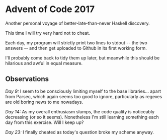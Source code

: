 Advent of Code 2017
===================

Another personal voyage of better-late-than-never Haskell discovery.

This time I will try very hard not to cheat.

Each day, my program will strictly print two lines to stdout -- the two answers -- and then get uploaded to Github in its first working form.

I'll probably come back to tidy them up later, but meanwhile this should be hilarious and awful in equal measure.


Observations
------------

*Day 9:* I seem to be consciously limiting myself to the base libraries... apart from Parsec, which again seems too good to ignore, particularly as regexes are old boring news to me nowadays.

*Day 14:* As my overall enthusiasm slumps, the code quality is noticeably decreasing (or so it seems). Nonetheless I'm still learning something each day from this exercise. Will I keep up?

*Day 23:* I finally cheated as today's question broke my scheme anyway.
